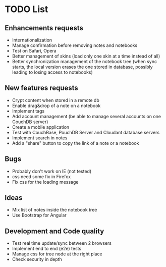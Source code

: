 # TODO List

## Enhancements requests
* Internationalization
* Manage confirmation before removing notes and notebooks
* Test on Safari, Opera
* Better management of skins (load only one skin at a time instead of all)
* Better synchronization management of the notebook tree (when sync starts, the local version erases the one stored in database, possibly leading to losing access to notebooks)

## New features requests
* Crypt content when stored in a remote db
* Enable drag&drop of a note on a notebook
* Implement tags
* Add account management (be able to manage several accounts on one CouchDB server)
* Create a mobile application
* Test with CouchBase, PouchDB Server and Cloudant database servers
* Implement search in notes
* Add a "share" button to copy the link of a note or a notebook

## Bugs
* Probably don't work on IE (not tested)
* css need some fix in Firefox
* Fix css for the loading message
 
## Ideas
* Mix list of notes inside the notebook tree
* Use Bootstrap for Angular

## Development and Code quality
* Test real time update/sync between 2 browsers
* Implement end to end (e2e) tests
* Manage css for tree node at the right place
* Check security in depth
